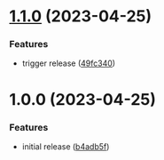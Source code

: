 # [1.1.0](https://github.com/intradoc/intradoc/compare/v1.0.0...v1.1.0) (2023-04-25)


### Features

* trigger release ([49fc340](https://github.com/intradoc/intradoc/commit/49fc34014b299b231acb38c785b79bc7966b88a1))

# 1.0.0 (2023-04-25)


### Features

* initial release ([b4adb5f](https://github.com/intradoc/intradoc/commit/b4adb5f76212192805d27f5aaed60b3cf6d70845))
